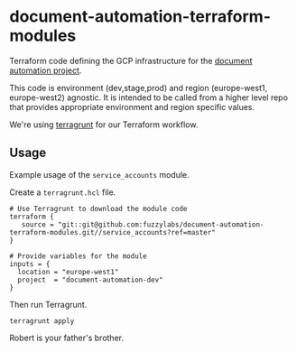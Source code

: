 # document-automation-terraform-modules

Terraform code defining the GCP infrastructure for the [document automation project](https://github.com/fuzzylabs/document-automation).

This code is environment (dev,stage,prod) and region (europe-west1, europe-west2) agnostic. It is intended to be called from a higher level repo that provides appropriate environment and region specific values.

We're using [terragrunt](https://github.com/gruntwork-io/terragrunt) for our Terraform workflow.

## Usage

Example usage of the `service_accounts` module.

Create a `terragrunt.hcl` file.
```
# Use Terragrunt to download the module code
terraform {
   source = "git::git@github.com:fuzzylabs/document-automation-terraform-modules.git//service_accounts?ref=master"
}

# Provide variables for the module
inputs = {
  location = "europe-west1"
  project  = "document-automation-dev"
}
```

Then run Terragrunt.
```
terragrunt apply
```

Robert is your father's brother.
